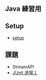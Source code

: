 ## Java 練習用



## Setup
* [setup](doc/setup.md)


## 課題

* StreamAPI
* [JUnit 道場１](doc/day7/README.md)
